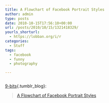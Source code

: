```yaml
---
title: A Flowchart of Facebook Portrait Styles
author: admin
type: posts
date: 2010-10-15T17:56:10+00:00
url: /posts/2010/10/15/1321418329/
yourls_shorturl:
  - https://lobban.org/i/r
categories:
  - Stuff
tags:
  - facebook
  - funny
  - photography

---
```

<div class="figure">
  <img src="https://andy.lobban.org/photo/1280/1321418329/1/tumblr_l9u01aPRRJ1qz7nxj" alt="" />
</div>

[9-bits][1]{.tumblr_blog}:

> [A Flowchart of Facebook Portrait Styles][2]

 [1]: http://9-bits.com/post/1250372981/a-flowchart-of-facebook-portrait-styles
 [2]: http://www.fastcodesign.com/1662434/infographic-of-the-day-graphic-guide-facebook-portraits